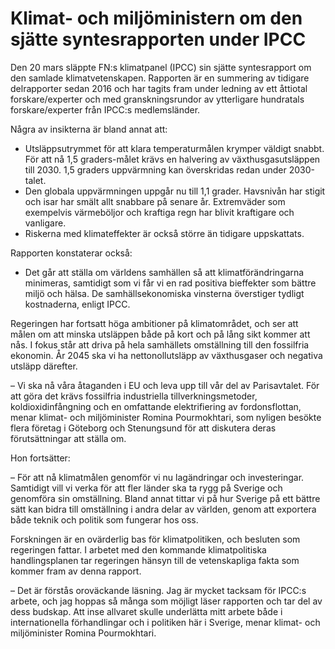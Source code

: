 # Klimat- och miljöministern om den sjätte syntesrapporten under IPCC

Den 20 mars släppte FN:s klimatpanel (IPCC) sin sjätte syntesrapport om den samlade klimatvetenskapen. Rapporten är en summering av tidigare delrapporter sedan 2016 och har tagits fram under ledning av ett åttiotal forskare/experter och med granskningsrundor av ytterligare hundratals forskare/experter från IPCC:s medlemsländer.

Några av insikterna är bland annat att:

* Utsläppsutrymmet för att klara temperaturmålen krymper väldigt snabbt. För att nå 1,5 graders-målet krävs en halvering av växthusgasutsläppen till 2030. 1,5 graders uppvärmning kan överskridas redan under 2030-talet.
* Den globala uppvärmningen uppgår nu till 1,1 grader. Havsnivån har stigit och isar har smält allt snabbare på senare år. Extremväder som exempelvis värmeböljor och kraftiga regn har blivit kraftigare och vanligare.
* Riskerna med klimateffekter är också större än tidigare uppskattats.

Rapporten konstaterar också:

* Det går att ställa om världens samhällen så att klimatförändringarna minimeras, samtidigt som vi får vi en rad positiva bieffekter som bättre miljö och hälsa. De samhällsekonomiska vinsterna överstiger tydligt kostnaderna, enligt IPCC.

Regeringen har fortsatt höga ambitioner på klimatområdet, och ser att målen om att minska utsläppen både på kort och på lång sikt kommer att nås. I fokus står att driva på hela samhällets omställning till den fossilfria ekonomin. År 2045 ska vi ha nettonollutsläpp av växthusgaser och negativa utsläpp därefter.

– Vi ska nå våra åtaganden i EU och leva upp till vår del av Parisavtalet. För att göra det krävs fossilfria industriella tillverkningsmetoder, koldioxidinfångning och en omfattande elektrifiering av fordonsflottan, menar klimat- och miljöminister Romina Pourmokhtari, som nyligen besökte flera företag i Göteborg och Stenungsund för att diskutera deras förutsättningar att ställa om.

Hon fortsätter:

– För att nå klimatmålen genomför vi nu lagändringar och investeringar. Samtidigt vill vi verka för att fler länder ska ta rygg på Sverige och genomföra sin omställning. Bland annat tittar vi på hur Sverige på ett bättre sätt kan bidra till omställning i andra delar av världen, genom att exportera både teknik och politik som fungerar hos oss.

Forskningen är en ovärderlig bas för klimatpolitiken, och besluten som regeringen fattar. I arbetet med den kommande klimatpolitiska handlingsplanen tar regeringen hänsyn till de vetenskapliga fakta som kommer fram av denna rapport.

– Det är förstås oroväckande läsning. Jag är mycket tacksam för IPCC:s arbete, och jag hoppas så många som möjligt läser rapporten och tar del av dess budskap. Att inse allvaret skulle underlätta mitt arbete både i internationella förhandlingar och i politiken här i Sverige, menar klimat- och miljöminister Romina Pourmokhtari.
